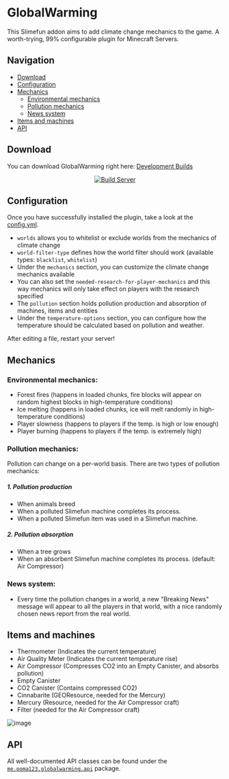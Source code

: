 # GlobalWarming


This Slimefun addon aims to add climate change mechanics to the game.
A worth-trying, 99% configurable plugin for Minecraft Servers.

## Navigation
* [Download](#download)
* [Configuration](#configuration)
* [Mechanics](#mechanics)
  * [Environmental mechanics](#environmental-mechanics)
  * [Pollution mechanics](#pollution-mechanics)
  * [News system](#news-system)
* [Items and machines](#items-and-machines)
* [API](#api)

## Download
You can download GlobalWarming right here: [Development Builds](https://thebusybiscuit.github.io/builds/poma123/GlobalWarming/master/)

<p align="center">
  <a href="https://thebusybiscuit.github.io/builds/poma123/GlobalWarming/master/">
    <img src="https://thebusybiscuit.github.io/builds/poma123/GlobalWarming/master/badge.svg" alt="Build Server"/>
  </a>
</p>

## Configuration
Once you have successfully installed the plugin, take a look at the [config.yml](https://github.com/poma123/GlobalWarming/tree/master/src/main/resources/config.yml).
- `worlds` allows you to whitelist or exclude worlds from the mechanics of climate change
- `world-filter-type` defines how the world filter should work (available types: ``blacklist``, ``whitelist``)
- Under the `mechanics` section, you can customize the climate change mechanics available
- You can also set the `needed-research-for-player-mechanics` and this way mechanics will only take effect on players with the research specified 
- The `pollution` section holds pollution production and absorption of machines, items and entities
- Under the `temperature-options` section, you can configure how the temperature should be calculated based on pollution and weather.

After editing a file, restart your server!
## Mechanics
### Environmental mechanics:

- Forest fires (happens in loaded chunks, fire blocks will appear on random highest blocks in high-temperature conditions)
- Ice melting (happens in loaded chunks, ice will melt randomly in high-temperature conditions)
- Player slowness (happens to players if the temp. is high or low enough)
- Player burning (happens to players if the temp. is extremely high)

### Pollution mechanics:
Pollution can change on a per-world basis. There are two types of pollution mechanics:

##### 1. Pollution production
- When animals breed
- When a polluted Slimefun machine completes its process.
- When a polluted Slimefun item was used in a Slimefun machine.

##### 2. Pollution absorption
- When a tree grows
- When an absorbent Slimefun machine completes its process. (default: Air Compressor)

### News system:
- Every time the pollution changes in a world, a new "Breaking News" message will appear to all the players in that world, with a nice randomly chosen news report from the real world.

## Items and machines
- Thermometer (Indicates the current temperature)
- Air Quality Meter (Indicates the current temperature rise)
- Air Compressor (Compresses CO2 into an Empty Canister, and absorbs pollution)
- Empty Canister
- CO2 Canister (Contains compressed CO2)
- Cinnabarite (GEOResource, needed for the Mercury)
- Mercury (Resource, needed for the Air Compressor craft)
- Filter (needed for the Air Compressor craft)

![image](https://user-images.githubusercontent.com/25465545/96293130-90bcfa80-0fea-11eb-9f16-d57105148973.png)
## API
All well-documented API classes can be found under the [`me.poma123.globalwarming.api`](https://github.com/poma123/GlobalWarming/tree/master/src/main/java/me/poma123/globalwarming/api) package.
